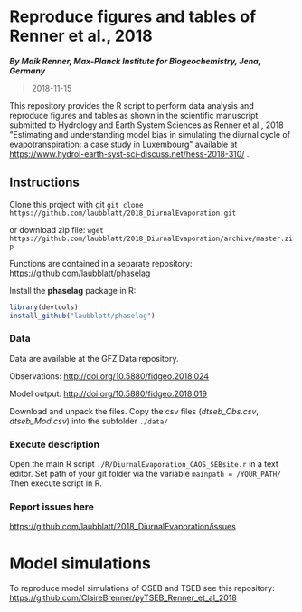 # Reproduce figures and tables of Renner et al., 2018

**_By Maik Renner, Max-Planck Institute for Biogeochemistry, Jena, Germany_**
> 2018-11-15

This repository provides the R script to perform data analysis and reproduce
figures and tables as shown in the scientific manuscript
    submitted to Hydrology and Earth System Sciences
    as Renner et al., 2018 "Estimating and understanding model bias
    in simulating the diurnal cycle of evapotranspiration:
    a case study in Luxembourg" available at https://www.hydrol-earth-syst-sci-discuss.net/hess-2018-310/ .

## Instructions

Clone this project with git
`git clone https://github.com/laubblatt/2018_DiurnalEvaporation.git`

or download zip file:
`wget https://github.com/laubblatt/2018_DiurnalEvaporation/archive/master.zip`

Functions are contained in a separate repository:
https://github.com/laubblatt/phaselag

Install the **phaselag** package in R:
```R
library(devtools)
install_github("laubblatt/phaselag")
 ```
### Data
  Data are available at the GFZ Data repository.

Observations:
http://doi.org/10.5880/fidgeo.2018.024

Model output:
http://doi.org/10.5880/fidgeo.2018.019

Download and unpack the files. Copy the csv files (_dtseb_Obs.csv_, _dtseb_Mod.csv_) into the subfolder `./data/`

### Execute description
Open the main R script `./R/DiurnalEvaporation_CAOS_SEBsite.r` in a text editor.
 Set path of your git folder via the variable `mainpath = /YOUR_PATH/`
Then execute script in R.

### Report issues here
https://github.com/laubblatt/2018_DiurnalEvaporation/issues

# Model simulations
To reproduce model simulations of OSEB and TSEB see this repository:
https://github.com/ClaireBrenner/pyTSEB_Renner_et_al_2018

